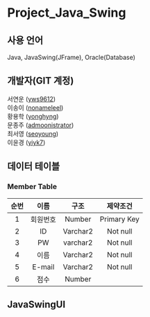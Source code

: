# Project_Java_Swing

## 사용 언어
Java, JavaSwing(JFrame), Oracle(Database)
## 개발자(GIT 계정)
서연운 ([yws9612](https://github.com/yws9612))  
이송이 ([nonameleel](https://github.com/nonameleel))  
황용학 ([yonghyng](https://github.com/YONGHYNG))  
문종주 ([admoonistrator](https://github.com/admoonistrator))  
최서영 ([seoyoung](https://github.com/seoyoung1029))  
이윤경 ([yiyk7](https://github.com/yiyk7))  

## **데이터 테이블**
### Member Table
|순번|이름|구조|제약조건|
|:--:|:--:|:--:|:--:|
|1|회원번호|Number|Primary Key|
|2|ID|Varchar2|Not null|
|3|PW|varchar2|Not null|
|4|이름|Varchar2|Not null|
|5|E-mail|Varchar2|Not null|
|6|점수|Number|

## **JavaSwingUI**


